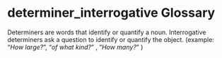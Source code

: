 # determiner_interrogative Glossary
Determiners are words that identify or quantify a noun.  Interrogative determiners ask a question to identify or quantify the object.  (example: “*How large?*”, “*of what kind?*” , “*How many?*” )